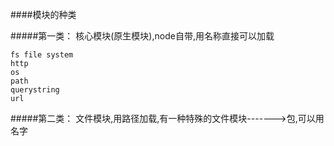 ####模块的种类

#####第一类：
    核心模块(原生模块),node自带,用名称直接可以加载

    fs file system
    http
    os
    path
    querystring
    url

#####第二类：
    文件模块,用路径加载,有一种特殊的文件模块------->包,可以用名字
    
    